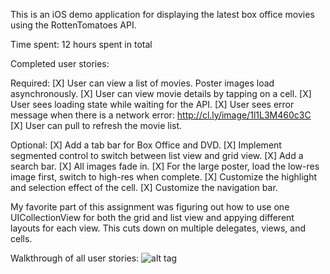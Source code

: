 This is an iOS demo application for displaying the latest box office movies using the RottenTomatoes API.

Time spent: 12 hours spent in total

Completed user stories:

Required:
[X] User can view a list of movies. Poster images load asynchronously.
[X] User can view movie details by tapping on a cell.
[X] User sees loading state while waiting for the API.
[X] User sees error message when there is a network error: http://cl.ly/image/1l1L3M460c3C
[X] User can pull to refresh the movie list.

Optional:
[X] Add a tab bar for Box Office and DVD.
[X] Implement segmented control to switch between list view and grid view.
[X] Add a search bar.
[X] All images fade in.
[X] For the large poster, load the low-res image first, switch to high-res when complete.
[X] Customize the highlight and selection effect of the cell.
[X] Customize the navigation bar.

My favorite part of this assignment was figuring out how to use one UICollectionView for both the grid and list view and appying different layouts for each view. This cuts down on multiple delegates, views, and cells.

Walkthrough of all user stories:
![alt tag](https://github.com/longsview/Tomatoes/blob/master/tomatos.gif?raw=true)
